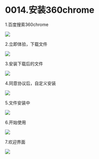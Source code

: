 # 0014.安装360chrome

1.百度搜索360chrome

![](https://my-markdown-picgo.oss-cn-shenzhen.aliyuncs.com/img/20200416212440.png)


2.立即体验，下载文件

![](https://my-markdown-picgo.oss-cn-shenzhen.aliyuncs.com/img/20200416212455.png)


3.安装下载后的文件

![](https://my-markdown-picgo.oss-cn-shenzhen.aliyuncs.com/img/20200416212553.png)


4.同意协议后，自定义安装

![](https://my-markdown-picgo.oss-cn-shenzhen.aliyuncs.com/img/20200416212607.png)


5.文件安装中

![](https://my-markdown-picgo.oss-cn-shenzhen.aliyuncs.com/img/20200416212624.png)

6.开始使用

![](https://my-markdown-picgo.oss-cn-shenzhen.aliyuncs.com/img/20200416212643.png)


7.欢迎界面

![](https://my-markdown-picgo.oss-cn-shenzhen.aliyuncs.com/img/20200416212657.png)


